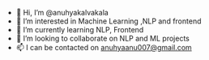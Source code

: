 - 👋 Hi, I’m @anuhyakalvakala
- 👀 I’m interested in Machine Learning ,NLP and frontend
- 🌱 I’m currently learning NLP, Frontend
- 💞️ I’m looking to collaborate on NLP and ML projects
- 📫 I can be contacted on anuhyaanu007@gmail.com

<!---
anuhyakalvakala/anuhyakalvakala is a ✨ special ✨ repository because its `README.md` (this file) appears on your GitHub profile.
You can click the Preview link to take a look at your changes.
--->
